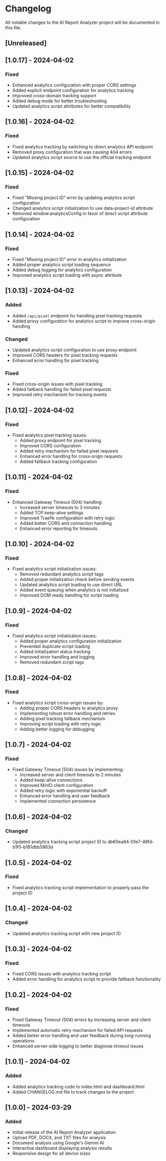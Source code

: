# Changelog

All notable changes to the AI Report Analyzer project will be documented in this file.

## [Unreleased]

## [1.0.17] - 2024-04-02

### Fixed
- Enhanced analytics configuration with proper CORS settings
- Added explicit endpoint configuration for analytics tracking
- Improved cross-domain tracking support
- Added debug mode for better troubleshooting
- Updated analytics script attributes for better compatibility

## [1.0.16] - 2024-04-02

### Fixed
- Fixed analytics tracking by switching to direct analytics API endpoint
- Removed proxy configuration that was causing 404 errors
- Updated analytics script source to use the official tracking endpoint

## [1.0.15] - 2024-04-02

### Fixed
- Fixed "Missing project ID" error by updating analytics script configuration
- Changed analytics script initialization to use data-project-id attribute
- Removed window.analyticsConfig in favor of direct script attribute configuration

## [1.0.14] - 2024-04-02

### Fixed
- Fixed "Missing project ID" error in analytics initialization
- Added proper analytics script loading sequence
- Added debug logging for analytics configuration
- Improved analytics script loading with async attribute

## [1.0.13] - 2024-04-02

### Added
- Added `/api/pixel` endpoint for handling pixel tracking requests
- Added proxy configuration for analytics script to improve cross-origin handling

### Changed
- Updated analytics script configuration to use proxy endpoint
- Improved CORS headers for pixel tracking requests
- Enhanced error handling for pixel tracking

### Fixed
- Fixed cross-origin issues with pixel tracking
- Added fallback handling for failed pixel requests
- Improved retry mechanism for tracking events

## [1.0.12] - 2024-04-02

### Fixed
- Fixed analytics pixel tracking issues:
  - Added proxy endpoint for pixel tracking
  - Improved CORS configuration
  - Added retry mechanism for failed pixel requests
  - Enhanced error handling for cross-origin requests
  - Added fallback tracking configuration

## [1.0.11] - 2024-04-02

### Fixed
- Enhanced Gateway Timeout (504) handling:
  - Increased server timeouts to 3 minutes
  - Added TCP keep-alive settings
  - Improved Traefik configuration with retry logic
  - Added better CORS and connection handling
  - Enhanced error reporting for timeouts

## [1.0.10] - 2024-04-02

### Fixed
- Fixed analytics script initialization issues:
  - Removed redundant analytics script tags
  - Added proper initialization check before sending events
  - Updated analytics script loading to use direct URL
  - Added event queuing when analytics is not initialized
  - Improved DOM ready handling for script loading

## [1.0.9] - 2024-04-02

### Fixed
- Fixed analytics script initialization issues:
  - Added proper analytics configuration initialization
  - Prevented duplicate script loading
  - Added initialization status tracking
  - Improved error handling and logging
  - Removed redundant script tags

## [1.0.8] - 2024-04-02

### Fixed
- Fixed analytics script cross-origin issues by:
  - Adding proper CORS headers to analytics proxy
  - Implementing robust error handling and retries
  - Adding pixel tracking fallback mechanism
  - Improving script loading with retry logic
  - Adding better logging for debugging

## [1.0.7] - 2024-04-02

### Fixed
- Fixed Gateway Timeout (504) issues by implementing:
  - Increased server and client timeouts to 2 minutes
  - Added keep-alive connections
  - Improved MinIO client configuration
  - Added retry logic with exponential backoff
  - Enhanced error handling and user feedback
  - Implemented connection persistence

## [1.0.6] - 2024-04-02

### Changed
- Updated analytics tracking script project ID to db60ea84-01e7-48fd-b1f0-b181dbb5863d

## [1.0.5] - 2024-04-02

### Fixed
- Fixed analytics tracking script implementation to properly pass the project ID

## [1.0.4] - 2024-04-02

### Changed
- Updated analytics tracking script with new project ID

## [1.0.3] - 2024-04-02

### Fixed
- Fixed CORS issues with analytics tracking script
- Added error handling for analytics script to provide fallback functionality

## [1.0.2] - 2024-04-02

### Fixed
- Fixed Gateway Timeout (504) errors by increasing server and client timeouts
- Implemented automatic retry mechanism for failed API requests
- Added better error handling and user feedback during long-running operations
- Enhanced server-side logging to better diagnose timeout issues

## [1.0.1] - 2024-04-02

### Added
- Added analytics tracking code to index.html and dashboard.html
- Added CHANGELOG.md file to track changes to the project

## [1.0.0] - 2024-03-29

### Added
- Initial release of the AI Report Analyzer application
- Upload PDF, DOCX, and TXT files for analysis
- Document analysis using Google's Gemini AI
- Interactive dashboard displaying analysis results
- Responsive design for all device sizes 